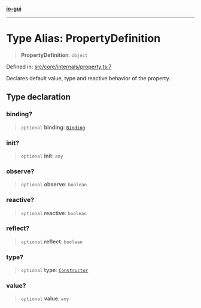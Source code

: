 [**io-gui**](../README.md)

***

# Type Alias: PropertyDefinition

> **PropertyDefinition**: `object`

Defined in: [src/core/internals/property.ts:7](https://github.com/io-gui/io/blob/main/src/core/internals/property.ts#L7)

Declares default value, type and reactive behavior of the property.

## Type declaration

### binding?

> `optional` **binding**: [`Binding`](../classes/Binding.md)

### init?

> `optional` **init**: `any`

### observe?

> `optional` **observe**: `boolean`

### reactive?

> `optional` **reactive**: `boolean`

### reflect?

> `optional` **reflect**: `boolean`

### type?

> `optional` **type**: [`Constructor`](Constructor.md)

### value?

> `optional` **value**: `any`
